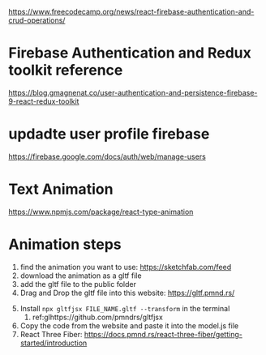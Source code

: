 <!-- FIREBASE -->

https://www.freecodecamp.org/news/react-firebase-authentication-and-crud-operations/

# Firebase Authentication and Redux toolkit reference

https://blog.gmagnenat.co/user-authentication-and-persistence-firebase-9-react-redux-toolkit

# updadte user profile firebase

https://firebase.google.com/docs/auth/web/manage-users

# Text Animation

https://www.npmjs.com/package/react-type-animation

# Animation steps

1. find the animation you want to use: https://sketchfab.com/feed
2. download the animation as a gltf file
3. add the gltf file to the public folder
4. Drag and Drop the gltf file into this website: https://gltf.pmnd.rs/
<!--  It is not working webistr above try it. https://sandbox.babylonjs.com/ -->
5. Install `npx gltfjsx FILE_NAME.gltf --transform` in the terminal
   1. ref:glhttps://github.com/pmndrs/gltfjsx
6. Copy the code from the website and paste it into the model.js file
7. React Three Fiber: https://docs.pmnd.rs/react-three-fiber/getting-started/introduction
